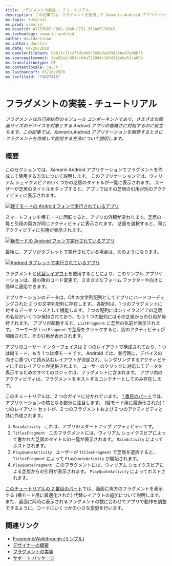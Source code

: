 ```yaml
---
title: フラグメントの実装 - チュートリアル
description: この記事では、フラグメントを使用して Xamarin.Android アプリケーションを開発する手順について説明します。
ms.topic: tutorial
ms.prod: xamarin
ms.assetid: A71E9D87-CB69-10AB-CE51-357A05C76BCD
ms.technology: xamarin-android
author: davidortinau
ms.author: daortin
ms.date: 04/26/2018
ms.openlocfilehash: b601fc37cc75dcd43c3688de8d302f0a47a06b35
ms.sourcegitcommit: 9ee02a2c091ccb4a728944c1854312ebd51ca05b
ms.translationtype: HT
ms.contentlocale: ja-JP
ms.lasthandoff: 03/10/2020
ms.locfileid: "73027415"
---
```

# <a name="implementing-fragments---walkthrough"></a>フラグメントの実装 - チュートリアル

_フラグメントは自己完結型のモジュール コンポーネントであり、さまざまな画面サイズのデバイスを対象とする Android アプリの複雑さに対処するのに役立ちます。この記事では、Xamarin.Android アプリケーションを開発するときにフラグメントを作成して使用する方法について説明します。_

## <a name="overview"></a>概要

このセクションでは、Xamarin.Android アプリケーションでフラグメントを作成して使用する方法について説明します。 このアプリケーションでは、ウィリアム シェイクスピアのいくつかの芝居のタイトルが一覧に表示されます。 ユーザーが芝居のタイトルをタップすると、アプリではその芝居の引用が別のアクティビティに表示されます。

[![建てモードの Android フォンで実行されているアプリ](./images/intro-screenshot-phone-sml.png)](./images/intro-screenshot-phone.png#lightbox)

スマートフォンを横モードに回転すると、アプリの外観が変わります。芝居の一覧と引用の両方が同じアクティビティに表示されます。 芝居を選択すると、同じアクティビティに引用が表示されます。

[![横モードの Android フォンで実行されているアプリ](./images/intro-screenshot-phone-land-sml.png)](./images/intro-screenshot-phone-land.png#lightbox)

最後に、アプリがタブレットで実行されている場合は、次のようになります。

[![Android タブレットで実行されているアプリ](./images/intro-screenshot-tablet-sml.png)](./images/intro-screenshot-tablet.png#lightbox)

フラグメントと[代替レイアウト](/xamarin/android/app-fundamentals/resources-in-android/alternate-resources)を使用することにより、このサンプル アプリケーションは、最小限のコード変更で、さまざまなフォーム ファクターや向きに簡単に適応できます。

アプリケーションのデータは、C# の文字列配列としてアプリにハードコーディングされた 2 つの文字列配列に存在します。 各配列は、1 つのフラグメントに対するデータ ソースとして機能します。  1 つの配列にはシェイクスピアの芝居の名前がいくつか保持されており、もう 1 つの配列にはその芝居からの引用が保持されます。 アプリが起動すると、`ListFragment` に芝居の名前が表示されます。 ユーザーが `ListFragment` で芝居をクリックすると、別のアクティビティが開始されて、その引用が表示されます。

アプリのユーザー インターフェイスは 2 つのレイアウトで構成されており、1 つは縦モード、もう 1 つは横モードです。 Android では、実行時に、デバイスの向きに基づいて読み込むレイアウトが決定され、レンダリングするアクティビティにそのレイアウトが提供されます。 ユーザーのクリックに対応してデータを表示するためのすべてのロジックは、フラグメントに含まれます。 アプリ内のアクティビティは、フラグメントをホストするコンテナーとしてのみ存在します。

このチュートリアルは、2 つのガイドに分かれています。 [1 番目のパート](./walkthrough.md)では、アプリケーションの核となる部分に注目します。 (縦モード用に最適化された) 1 つのレイアウト セットが、2 つのフラグメントおよび 2 つのアクティビティと共に作成されます。

1. `MainActivity` &nbsp; これは、アプリのスタートアップ アクティビティです。
1. `TitlesFragment` &nbsp; このフラグメントには、ウィリアム シェイクスピアによって書かれた芝居のタイトルの一覧が表示されます。 `MainActivity` によってホストされます。
1. `PlayQuoteActivity` &nbsp; ユーザーが `TitlesFragment` で芝居を選択すると、`TitlesFragment` によって `PlayQuoteActivity` が開始されます。
1. `PlayQuoteFragment` &nbsp; このフラグメントには、ウィリアム シェイクスピアによる芝居からの引用が表示されます。 `PlayQuoteActivity` によってホストされます。

[このチュートリアルの 2 番目のパート](./walkthrough-landscape.md)では、画面に両方のフラグメントを表示する (横モード用に最適化された) 代替レイアウトの追加について説明します。 また、画面に同時に表示されるフラグメントの数に合わせてアプリで動作を調整できるように、コードにいくつかの小さな変更を行います。

## <a name="related-links"></a>関連リンク

- [FragmentsWalkthrough (サンプル)](https://docs.microsoft.com/samples/xamarin/monodroid-samples/fragmentswalkthrough)
- [デザイナーの概要](~/android/user-interface/android-designer/index.md)
- [フラグメントの実装](https://developer.android.com/guide/topics/fundamentals/fragments.html)
- [サポート パッケージ](https://developer.android.com/sdk/compatibility-library.html)
